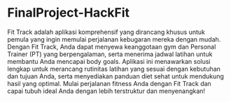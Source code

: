 # FinalProject-HackFit


Fit Track adalah aplikasi komprehensif yang dirancang khusus untuk pemula yang ingin memulai perjalanan kebugaran mereka dengan mudah. Dengan Fit Track, Anda dapat menyewa keanggotaan gym dan Personal Trainer (PT) yang berpengalaman, serta menerima jadwal latihan untuk membantu Anda mencapai body goals. Aplikasi ini menawarkan solusi lengkap untuk merancang rutinitas latihan yang sesuai dengan kebutuhan dan tujuan Anda, serta menyediakan panduan diet sehat untuk mendukung hasil yang optimal. Mulai perjalanan fitness Anda dengan Fit Track dan capai tubuh ideal Anda dengan lebih terstruktur dan menyenangkan!

